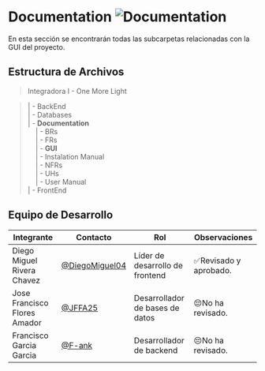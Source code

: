 # Documentation  ![Documentation](https://img.shields.io/badge/Microsoft_Office-D83B01?style=for-the-badge&logo=microsoft-office&logoColor=white)
En esta sección se encontrarán todas las subcarpetas relacionadas con la GUI del proyecto.

## Estructura de Archivos

>Integradora I - One More Light

>| - BackEnd<br>
>| - Databases<br>
>| - **Documentation**<br>
> &nbsp;&nbsp;&nbsp; | - BRs<br>
> &nbsp;&nbsp;&nbsp; | - FRs<br>
> &nbsp;&nbsp;&nbsp; | - **GUI**<br>
> &nbsp;&nbsp;&nbsp; | - Instalation Manual<br>
> &nbsp;&nbsp;&nbsp; | - NFRs<br>
> &nbsp;&nbsp;&nbsp; | - UHs<br>
> &nbsp;&nbsp;&nbsp; | - User Manual<br>
>| - FrontEnd<br>


## Equipo de Desarrollo

|Integrante|Contacto|Rol|Observaciones|
|------------|--------|---|---|
|Diego Miguel Rivera Chavez|[@DiegoMiguel04](https://github.com/DiegoMiguel04)|Líder de desarrollo de frontend|✅Revisado y aprobado.|
|Jose Francisco Flores Amador|[@JFFA25](https://github.com/JFFA25)|Desarrollador de bases de datos|😔No ha revisado.|
|Francisco Garcia Garcia|[@F-ank](https://github.com/F-ank)|Desarrollador de backend|😔No ha revisado.|